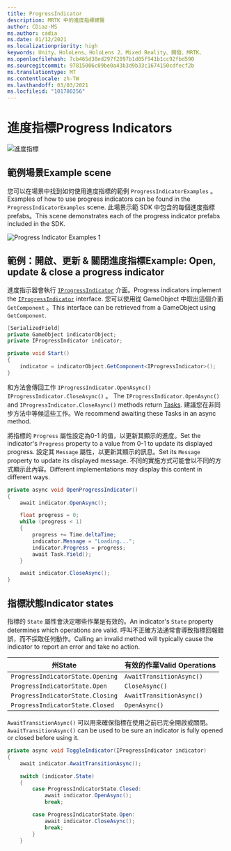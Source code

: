 ```yaml
---
title: ProgressIndicator
description: MRTK 中的進度指標總覽
author: CDiaz-MS
ms.author: cadia
ms.date: 01/12/2021
ms.localizationpriority: high
keywords: Unity、HoloLens、HoloLens 2、Mixed Reality、開發、MRTK、
ms.openlocfilehash: 7cb465d38ed297f2897b1d05f941b1cc92fbd590
ms.sourcegitcommit: 97815006c09be0a43b3d9b33c1674150cdfecf2b
ms.translationtype: MT
ms.contentlocale: zh-TW
ms.lasthandoff: 03/03/2021
ms.locfileid: "101780256"
---
```

# <a name="progress-indicators"></a><span data-ttu-id="addbe-104">進度指標</span><span class="sxs-lookup"><span data-stu-id="addbe-104">Progress Indicators</span></span>

![進度指標](../images/progress-indicator/MRTK_ProgressIndicator_Main.png)

## <a name="example-scene"></a><span data-ttu-id="addbe-106">範例場景</span><span class="sxs-lookup"><span data-stu-id="addbe-106">Example scene</span></span>

<span data-ttu-id="addbe-107">您可以在場景中找到如何使用進度指標的範例 `ProgressIndicatorExamples` 。</span><span class="sxs-lookup"><span data-stu-id="addbe-107">Examples of how to use progress indicators can be found in the `ProgressIndicatorExamples` scene.</span></span> <span data-ttu-id="addbe-108">此場景示範 SDK 中包含的每個進度指標 prefabs。</span><span class="sxs-lookup"><span data-stu-id="addbe-108">This scene demonstrates each of the progress indicator prefabs included in the SDK.</span></span>

<img src="../images/progress-indicator/MRTK_ProgressIndicator_Examples.png" alt="Progress Indicator Examples 1">

## <a name="example-open-update--close-a-progress-indicator"></a><span data-ttu-id="addbe-109">範例：開啟、更新 & 關閉進度指標</span><span class="sxs-lookup"><span data-stu-id="addbe-109">Example: Open, update & close a progress indicator</span></span>

<span data-ttu-id="addbe-110">進度指示器會執行 [`IProgressIndicator`](xref:Microsoft.MixedReality.Toolkit.UI.IProgressIndicator) 介面。</span><span class="sxs-lookup"><span data-stu-id="addbe-110">Progress indicators implement the [`IProgressIndicator`](xref:Microsoft.MixedReality.Toolkit.UI.IProgressIndicator) interface.</span></span> <span data-ttu-id="addbe-111">您可以使用從 GameObject 中取出這個介面 `GetComponent` 。</span><span class="sxs-lookup"><span data-stu-id="addbe-111">This interface can be retrieved from a GameObject using `GetComponent`.</span></span>

```c#
[SerializedField]
private GameObject indicatorObject;
private IProgressIndicator indicator;

private void Start()
{
    indicator = indicatorObject.GetComponent<IProgressIndicator>();
}
```

<span data-ttu-id="addbe-112">和方法會傳回工作 `IProgressIndicator.OpenAsync()` `IProgressIndicator.CloseAsync()` 。 [](xref:System.Threading.Tasks.Task)</span><span class="sxs-lookup"><span data-stu-id="addbe-112">The `IProgressIndicator.OpenAsync()` and `IProgressIndicator.CloseAsync()` methods return [Tasks](xref:System.Threading.Tasks.Task).</span></span> <span data-ttu-id="addbe-113">建議您在非同步方法中等候這些工作。</span><span class="sxs-lookup"><span data-stu-id="addbe-113">We recommend awaiting these Tasks in an async method.</span></span>

<span data-ttu-id="addbe-114">將指標的 `Progress` 屬性設定為0-1 的值，以更新其顯示的進度。</span><span class="sxs-lookup"><span data-stu-id="addbe-114">Set the indicator's `Progress` property to a value from 0-1 to update its displayed progress.</span></span> <span data-ttu-id="addbe-115">設定其 `Message` 屬性，以更新其顯示的訊息。</span><span class="sxs-lookup"><span data-stu-id="addbe-115">Set its `Message` property to update its displayed message.</span></span> <span data-ttu-id="addbe-116">不同的實施方式可能會以不同的方式顯示此內容。</span><span class="sxs-lookup"><span data-stu-id="addbe-116">Different implementations may display this content in different ways.</span></span>

```c#
private async void OpenProgressIndicator()
{
    await indicator.OpenAsync();

    float progress = 0;
    while (progress < 1)
    {
        progress += Time.deltaTime;
        indicator.Message = "Loading...";
        indicator.Progress = progress;
        await Task.Yield();
    }

    await indicator.CloseAsync();
}
```

## <a name="indicator-states"></a><span data-ttu-id="addbe-117">指標狀態</span><span class="sxs-lookup"><span data-stu-id="addbe-117">Indicator states</span></span>

<span data-ttu-id="addbe-118">指標的 `State` 屬性會決定哪些作業是有效的。</span><span class="sxs-lookup"><span data-stu-id="addbe-118">An indicator's `State` property determines which operations are valid.</span></span> <span data-ttu-id="addbe-119">呼叫不正確方法通常會導致指標回報錯誤，而不採取任何動作。</span><span class="sxs-lookup"><span data-stu-id="addbe-119">Calling an invalid method will typically cause the indicator to report an error and take no action.</span></span>

<span data-ttu-id="addbe-120">州</span><span class="sxs-lookup"><span data-stu-id="addbe-120">State</span></span> | <span data-ttu-id="addbe-121">有效的作業</span><span class="sxs-lookup"><span data-stu-id="addbe-121">Valid Operations</span></span>
--- | ---
`ProgressIndicatorState.Opening` | `AwaitTransitionAsync()`
`ProgressIndicatorState.Open` | `CloseAsync()`
`ProgressIndicatorState.Closing` | `AwaitTransitionAsync()`
`ProgressIndicatorState.Closed` | `OpenAsync()`

<span data-ttu-id="addbe-122">`AwaitTransitionAsync()` 可以用來確保指標在使用之前已完全開啟或關閉。</span><span class="sxs-lookup"><span data-stu-id="addbe-122">`AwaitTransitionAsync()` can be used to be sure an indicator is fully opened or closed before using it.</span></span>

```c#
private async void ToggleIndicator(IProgressIndicator indicator)
{
    await indicator.AwaitTransitionAsync();

    switch (indicator.State)
    {
        case ProgressIndicatorState.Closed:
            await indicator.OpenAsync();
            break;

        case ProgressIndicatorState.Open:
            await indicator.CloseAsync();
            break;
        }
    }
```
